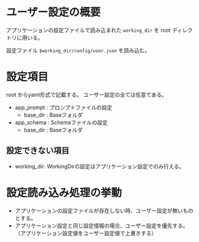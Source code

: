 # ユーザー設定の概要

アプリケーションの設定ファイルで読み込まれた `working_dir` を root ディレクトリに用いる。

設定ファイル
`$working_dir/config/user.json` 
を読み込む。

# 設定項目
root からyaml形式で記載する。
ユーザー設定の全ては任意である。
- app_prompt : プロンプトファイルの設定
  - base_dir : Baseフォルダ
- app_schema : Schemaファイルの設定
  - base_dir : Baseフォルダ

## 設定できない項目
- working_dir: WorkingDirの設定はアプリケーション設定でのみ行える。


# 設定読み込み処理の挙動
- アプリケーションの設定ファイルが存在しない時、ユーザー設定が無いものとする。
- アプリケーション設定と同じ設定情報の場合、ユーザー設定を優先する。（アプリケーション設定値をユーザー設定値で上書きする）
